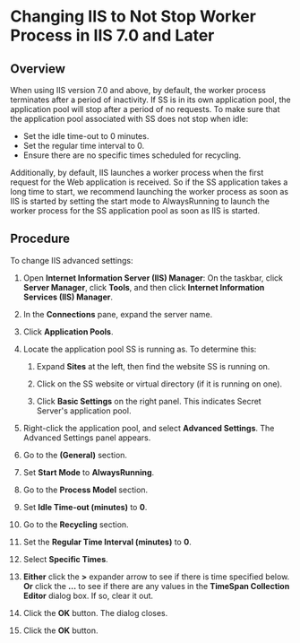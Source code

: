 [title]: # (Changing IIS to Not Stop Worker Process in IIS 7.0 and Later)
[tags]: # (troubleshooting, workaround, IIS, worker process)
[priority]: # (1000)
[redirect]: # "IisAppPoolRestartingKnowledgeBase"

# Changing IIS to Not Stop Worker Process in IIS 7.0 and Later

## Overview

When using IIS version 7.0 and above, by default, the worker process terminates after a period of inactivity. If SS is in its own application pool, the application pool will stop after a period of no requests. To make sure that the application pool associated with SS does not stop when idle:

- Set the idle time-out to 0 minutes.
- Set the regular time interval to 0.
- Ensure there are no specific times scheduled for recycling.

Additionally, by default, IIS launches a worker process when the first request for the Web application is received. So if the SS application takes a long time to start, we recommend launching the worker process as soon as IIS is started by setting the start mode to AlwaysRunning to launch the worker process for the SS application pool as soon as IIS is started.

## Procedure

To change IIS advanced settings:

1. Open **Internet Information Server (IIS) Manager**: On the taskbar, click **Server Manager**, click **Tools**, and then click **Internet Information Services (IIS) Manager**.

2. In the **Connections** pane, expand the server name.

2. Click **Application Pools**.

3. Locate the application pool SS is running as. To determine this:

   1. Expand **Sites** at the left, then find the website SS is running on.

   1. Click on the SS website or virtual directory (if it is running on one).

   1. Click **Basic Settings** on the right panel. This indicates Secret Server's application pool.

4. Right-click the application pool, and select **Advanced Settings**. The Advanced Settings panel appears.

4. Go to the **(General)** section.

4. Set **Start Mode** to **AlwaysRunning**.

4. Go to the **Process Model** section.

4. Set **Idle Time-out (minutes)** to **0**.

4. Go to the **Recycling** section.

4. Set the **Regular Time Interval (minutes)** to **0**.

4. Select **Specific Times**.

4. **Either** click the **>** expander arrow to see if there is time specified below.
   **Or** click the **...** to see if there are any values in the **TimeSpan Collection Editor** dialog box.
   If so, clear it out.
4. Click the **OK** button. The dialog closes.

4. Click the **OK** button.